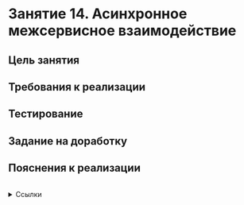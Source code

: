 # Занятие 14. Асинхронное межсервисное взаимодействие

## Цель занятия
## Требования к реализации
## Тестирование
## Задание на доработку
## Пояснения к реализации

```

```

<details> 
<summary>Ссылки</summary>
1. 
</details>